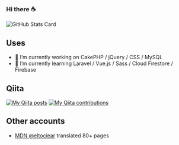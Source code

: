 ### Hi there ☕

![GitHub Stats Card](https://github-readme-stats.vercel.app/api?username=eltociear&count_private=true&theme=merko&show_icons=true&count_private=true&sanitize=true)

## Uses
- 🔭 I’m currently working on CakePHP / jQuery / CSS / MySQL
- 🌱 I’m currently learning Laravel / Vue.js / Sass / Cloud Firestore / Firebase

## Qiita
[![My Qiita posts](https://qiita-badge.apiapi.app/s/eltociear/posts.svg)](http://qiita.com/eltociear)
[![My Qiita contributions](https://qiita-badge.apiapi.app/s/eltociear/contributions.svg)](http://qiita.com/eltociear)

## Other accounts
* [MDN @eltociear](https://wiki.developer.mozilla.org/ja/profiles/eltociear) translated 80+ pages

<!--
**eltociear/eltociear** is a ✨ _special_ ✨ repository because its `README.md` (this file) appears on your GitHub profile.

Here are some ideas to get you started:

- 🔭 I’m currently working on ...
- 🌱 I’m currently learning ...
- 👯 I’m looking to collaborate on ...
- 🤔 I’m looking for help with ...
- 💬 Ask me about ...
- 📫 How to reach me: ...
- 😄 Pronouns: ...
- ⚡ Fun fact: ...
-->
